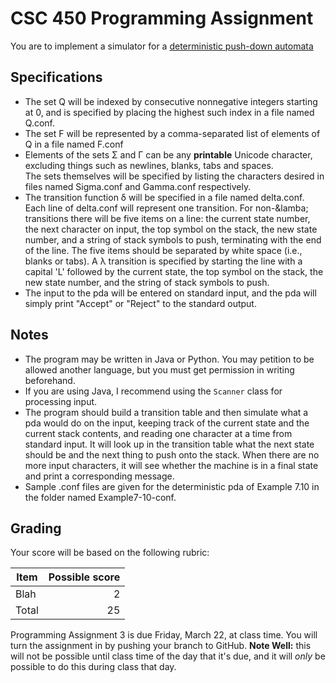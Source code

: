 # CSC 450 Programming Assignment

You are to implement a simulator for a [deterministic push-down automata](https://learning.oreilly.com/library/view/an-introduction-to/9781284077254/ch07.html#ch7def3)


## Specifications

* The set Q will be indexed by consecutive nonnegative integers starting at 0, and is specified by placing the highest such index in a file named Q.conf.
* The set F will be represented by a comma-separated list of elements of Q in a file named F.conf
* Elements of the sets &Sigma; and &Gamma; can be any __printable__ Unicode character, excluding things such as newlines, blanks, tabs and spaces.  
The sets themselves will be specified by listing the characters desired in files named Sigma.conf and Gamma.conf respectively.
* The transition function &delta; will be specified in a file named delta.conf.
Each line of delta.conf will represent one transition.
For non-&lamba; transitions there will be five items on a line: the current state number, the next character on input, the top symbol on the stack, the new state number, and a string of stack symbols to push, terminating with the end of the line.
The five items should be separated by white space (i.e., blanks or tabs).
A &lambda; transition is specified by starting the line with a capital 'L'
followed by the current state, the top symbol on the stack, the new state number, and the string of stack symbols to push.
* The input to the pda will be entered on standard input, and the pda will simply print "Accept" or "Reject" to the standard output.

## Notes

* The program may be written in Java or Python.  You may petition to be allowed another language, but you must get permission in writing beforehand.
* If you are using Java, I recommend using the `Scanner` class for processing input.
* The program should build a transition table and then simulate what a pda would do on the input, keeping track of the current state and the current stack contents, and reading one character at a time from standard input. It will look up in the transition table what the next state should be and the next thing to push onto the stack.
When there are no more input characters, it will see whether the machine is in a final state and print a corresponding message.
* Sample .conf files are given for the deterministic pda of Example 7.10 in the folder named Example7-10-conf.

## Grading

Your score will be based on the following rubric:

| Item | Possible score |
|------|---------------:|
| Blah| 2 |
| Total | 25|

Programming Assignment 3 is due Friday, March 22, at class time.
You will turn the assignment in by pushing your branch to GitHub. **Note Well:** this will not be possible until class time of the day that it's due, and it will *only* be possible to do this during class that day.
